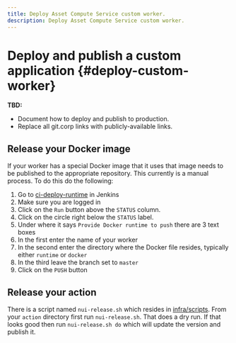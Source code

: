 ```yaml
---
title: Deploy Asset Compute Service custom worker.
description: Deploy Asset Compute Service custom worker.
---
```


# Deploy and publish a custom application {#deploy-custom-worker}

**TBD:**

* Document how to deploy and publish to production.
* Replace all git.corp links with publicly-available links.

## Release your Docker image

If your worker has a special Docker image that it uses that image needs to be published to the appropriate repository. This currently is a manual process. To do this do the following:

1. Go to [ci-deploy-runtime](https://nui.ci.corp.adobe.com/blue/organizations/jenkins/ci-deploy-runtime/activity) in Jenkins
1. Make sure you are logged in
1. Click on the `Run` button above the `STATUS` column.
1. Click on the circle right below the `STATUS` label.
1. Under where it says `Provide Docker runtime to push` there are 3 text boxes
1. In the first enter the name of your worker
1. In the second enter the directory where the Docker file resides, typically either `runtime` or `docker`
1. In the third leave the branch set to `master`
1. Click on the `PUSH` button

## Release your action

There is a script named `nui-release.sh` which resides in [infra/scripts](https://git.corp.adobe.com/nui/infra/blob/master/scripts/nui-release.sh).  From your `action` directory first run `nui-release.sh`.  That does a dry run.  If that looks good then run `nui-release.sh do` which will update the version and publish it.
